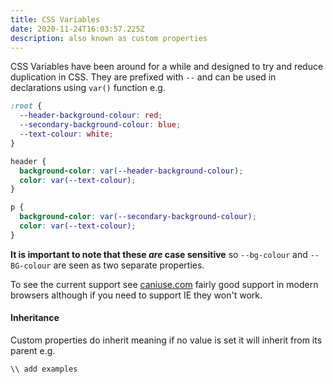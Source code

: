 ```yaml
---
title: CSS Variables
date: 2020-11-24T16:03:57.225Z
description: also known as custom properties
---
```

CSS Variables have been around for a while and designed to try and reduce duplication in CSS. They are prefixed with `--` and can be used in declarations using `var()` function e.g.

```css
:root {
  --header-background-colour: red;
  --secondary-background-colour: blue;
  --text-colour: white;
}

header {
  background-color: var(--header-background-colour);
  color: var(--text-colour);
}

p {
  background-color: var(--secondary-background-colour);
  color: var(--text-colour);
}

```

**It is important to note that these _are_ case sensitive** so `--bg-colour` and `--BG-colour` are seen as two separate properties.

To see the current support see [caniuse.com](https://caniuse.com/?search=css%20variables) fairly good support in modern browsers although if you need to support IE they won't work.

#### Inheritance

Custom properties do inherit meaning if no value is set it will inherit from its parent e.g.

```css
\\ add examples
```

